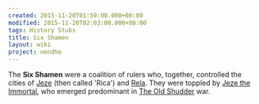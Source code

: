 ```yaml
---
created: 2015-11-20T01:59:00.000+08:00
modified: 2015-11-20T02:03:00.000+08:00
tags: History Stubs
title: Six Shamen
layout: wiki
project: nendhe
---
```


The **Six Shamen** were a coalition of rulers who, together, controlled the cities of [Jeze](/content/kyahida_wiki/wiki/Jeze) (then called 'Rica') and [Rela](/content/kyahida_wiki/wiki/Rela). They were toppled by [Jeze the Immortal](/content/kyahida_wiki/wiki/Jeze_the_Immortal), who emerged predominant in [The Old Shudder](/content/kyahida_wiki/wiki/The_Old_Shudder) war.